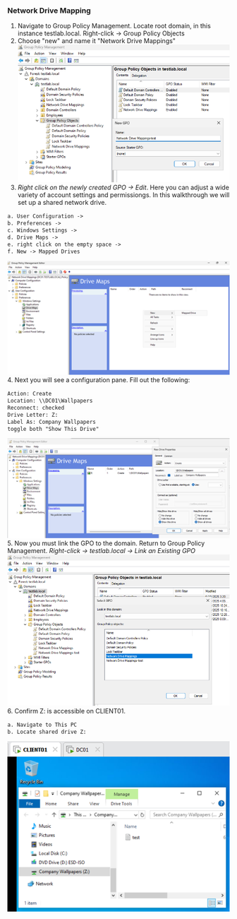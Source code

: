 ### Network Drive Mapping
1. Navigate to Group Policy Management. Locate root domain, in this instance testlab.local. Right-click → Group Policy Objects
2. Choose "new" and name it "Network Drive Mappings"
![group policy management](https://github.com/nickbruggen90/LabsVol8021Q/blob/main/Project%201.1%3A%20Active%20Directory%20and%20Windows%2010%20Integration/Images/Screenshot%202025-06-11%20180955.png)
3. *Right click on the newly created GPO → Edit*. Here you can adjust a wide variety of account settings and permissiongs. In this walkthrough we will set up a shared network drive.
```
a. User Configuration ->
b. Preferences ->
c. Windows Settings ->
d. Drive Maps ->
e. right click on the empty space ->
f. New -> Mapped Drives
```
![new mapped drive](https://github.com/nickbruggen90/LabsVol8021Q/blob/main/Project%201.1%3A%20Active%20Directory%20and%20Windows%2010%20Integration/Images/Screenshot%202025-06-11%20122324.png)
4. Next you will see a configuration pane. Fill out the following:
```
Action: Create
Location: \\DC01\Wallpapers
Reconnect: checked
Drive Letter: Z:
Label As: Company Wallpapers
toggle both "Show This Drive"
```
![new drive creation](https://github.com/nickbruggen90/LabsVol8021Q/blob/main/Project%201.1%3A%20Active%20Directory%20and%20Windows%2010%20Integration/Images/Screenshot%202025-06-11%20180805.png)
5. Now you must link the GPO to the domain. Return to Group Policy Management. *Right-click → testlab.local → Link an Existing GPO*
![link GPO](https://github.com/nickbruggen90/LabsVol8021Q/blob/main/Project%201.1%3A%20Active%20Directory%20and%20Windows%2010%20Integration/Images/Screenshot%202025-06-11%20181141.png)  
6. Confirm Z: is accessible on CLIENT01.  
```
a. Navigate to This PC
b. Locate shared drive Z:
```
![confirmation of Z:](https://github.com/nickbruggen90/LabsVol8021Q/blob/main/Project%201.1%3A%20Active%20Directory%20and%20Windows%2010%20Integration/Images/Screenshot%202025-06-11%20124816.png)
